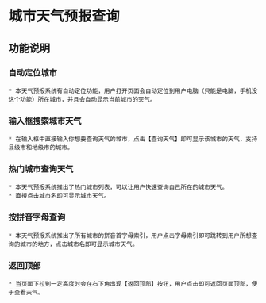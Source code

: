 # 城市天气预报查询
## 功能说明
### 自动定位城市
    * 本天气预报系统有自动定位功能，用户打开页面会自动定位到用户电脑（只能是电脑，手机没这个功能）所在城市，并且会自动显示当前城市的天气。
### 输入框搜索城市天气
    * 在输入框中直接输入你想要查询天气的城市，点击【查询天气】即可显示该城市的天气，支持县级市和地级市的城市。
### 热门城市查询天气
    * 本天气预报系统推出了热门城市列表，可以让用户快速查询自己所在的城市天气。
    * 直接点击城市名即可显示城市天气。
### 按拼音字母查询
    * 本天气预报系统推出了所有城市的拼音首字母索引，用户点击字母索引即可跳转到用户所想查询的城市的地方，点击城市名即可显示城市天气。
### 返回顶部
    * 当页面下拉到一定高度时会在右下角出现【返回顶部】按钮，用户点击即可返回页面顶部，便于查看天气。